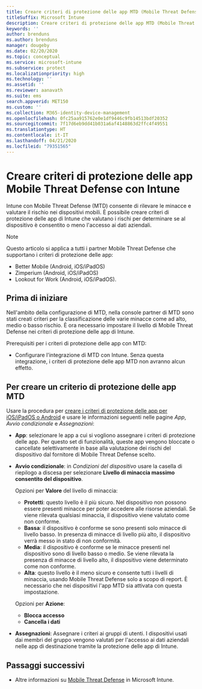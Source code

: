 ```yaml
---
title: Creare criteri di protezione delle app MTD (Mobile Threat Defense) con Intune
titleSuffix: Microsoft Intune
description: Creare criteri di protezione delle app MTD (Mobile Threat Defense) con Microsoft Intune.
keywords: ''
author: brenduns
ms.author: brenduns
manager: dougeby
ms.date: 02/20/2020
ms.topic: conceptual
ms.service: microsoft-intune
ms.subservice: protect
ms.localizationpriority: high
ms.technology: ''
ms.assetid: ''
ms.reviewer: aanavath
ms.suite: ems
search.appverid: MET150
ms.custom: ''
ms.collection: M365-identity-device-management
ms.openlocfilehash: 0fc25aa915762e0e1df9446c9fb14513bdf20352
ms.sourcegitcommit: 7f17d6eb9dd41b031a6af4148863d2ffc4f49551
ms.translationtype: HT
ms.contentlocale: it-IT
ms.lasthandoff: 04/21/2020
ms.locfileid: "79351565"
---
```

# <a name="create-mobile-threat-defense-app-protection-policy-with-intune"></a>Creare criteri di protezione delle app Mobile Threat Defense con Intune

Intune con Mobile Threat Defense (MTD) consente di rilevare le minacce e valutare il rischio nei dispositivi mobili. È possibile creare criteri di protezione delle app di Intune che valutano i rischi per determinare se al dispositivo è consentito o meno l'accesso ai dati aziendali.

> [!NOTE]
> Questo articolo si applica a tutti i partner Mobile Threat Defense che supportano i criteri di protezione delle app:
>
> - Better Mobile (Android, iOS/iPadOS)
> - Zimperium (Android, iOS/iPadOS)
> - Lookout for Work (Android, iOS/iPadOS).

## <a name="before-you-begin"></a>Prima di iniziare

Nell'ambito della configurazione di MTD, nella console partner di MTD sono stati creati criteri per la classificazione delle varie minacce come ad alto, medio o basso rischio. È ora necessario impostare il livello di Mobile Threat Defense nei criteri di protezione delle app di Intune.

Prerequisiti per i criteri di protezione delle app con MTD:

- Configurare l'integrazione di MTD con Intune. Senza questa integrazione, i criteri di protezione delle app MTD non avranno alcun effetto.

## <a name="to-create-an-mtd-app-protection-policy"></a>Per creare un criterio di protezione delle app MTD

Usare la procedura per [creare i criteri di protezione delle app per iOS/iPadOS o Android](../apps/app-protection-policies.md#app-protection-policies-for-iosipados-and-android-apps) e usare le informazioni seguenti nelle pagine *App*, *Avvio condizionale* e *Assegnazioni*:

- **App**: selezionare le app a cui si vogliono assegnare i criteri di protezione delle app. Per questo set di funzionalità, queste app vengono bloccate o cancellate selettivamente in base alla valutazione dei rischi del dispositivo dal fornitore di Mobile Threat Defense scelto.
- **Avvio condizionale**:  in *Condizioni del dispositivo* usare la casella di riepilogo a discesa per selezionare **Livello di minaccia massimo consentito del dispositivo**.

  Opzioni per **Valore** del livello di minaccia:

  - **Protetti**: questo livello è il più sicuro. Nel dispositivo non possono essere presenti minacce per poter accedere alle risorse aziendali. Se viene rilevata qualsiasi minaccia, il dispositivo viene valutato come non conforme.
  - **Bassa**: il dispositivo è conforme se sono presenti solo minacce di livello basso. In presenza di minacce di livello più alto, il dispositivo verrà messo in stato di non conformità.
  - **Media**: il dispositivo è conforme se le minacce presenti nel dispositivo sono di livello basso o medio. Se viene rilevata la presenza di minacce di livello alto, il dispositivo viene determinato come non conforme.
  - **Alta**: questo livello è il meno sicuro e consente tutti i livelli di minaccia, usando Mobile Threat Defense solo a scopo di report. È necessario che nei dispositivi l'app MTD sia attivata con questa impostazione.

  Opzioni per **Azione**:

  - **Blocca accesso**
  - **Cancella i dati**

- **Assegnazioni**: Assegnare i criteri ai gruppi di utenti.  I dispositivi usati dai membri del gruppo vengono valutati per l'accesso ai dati aziendali nelle app di destinazione tramite la protezione delle app di Intune.

## <a name="next-steps"></a>Passaggi successivi

- Altre informazioni su [Mobile Threat Defense](mobile-threat-defense.md) in Microsoft Intune.
